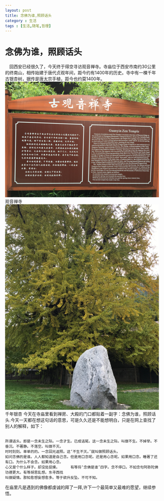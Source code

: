 ```yaml
---
layout: post
title: 念佛为谁,照顾话头
category : 生活
tags : [生活,随笔,哲理]
---
```


# 念佛为谁，照顾话头

　回西安已经很久了，今天终于得空寻访观音禅寺。寺庙位于西安市南约30公里的终南山，相传始建于唐代贞观年间，距今约有1400年的历史。寺中有一棵千年古银杏树，据传是唐太宗手植，距今也约莫1400年。
![观音寺](/public/img/guanyin-zen-temple.jpeg)
观音禅寺
![千年银杏](/public/img/qiannian-gushu_meitu_1.jpg)
千年银杏
今天在寺庙里看到禅房、大殿的门口都贴着一副字：念佛为谁，照顾话头.今天一天都在想这句话的意思，可是久久还是不能想明白，只是在网上查找了别人的解释，如下：

<pre><code>
所谓话头。即是一念未生之际。一念才生。已成话尾。这一念未生之际。叫做不生。不掉举。不昏沉。不著静。不落空。叫做不灭。
时时刻刻。单单的的。一念回光返照。这‘不生不灭。’就叫做照顾话头。
如问念佛的是谁。人人都知道是自己念。但是用口念呢。还是用心念呢。如果用口念。睡著了还有口。为什么不会念。如果用心念。
心又是个什么样子。却没处捉摸。     有等将‘念佛是谁’四字。念不停口。不如念句阿弥陀佛功德更大。有等胡思乱想。东寻西找
叫做疑情。那知愈想妄想愈多。等于欲升反坠。不可不知。
</code></pre>

在庙里凡是遇到的佛像都虔诚的拜了一拜,许下一个最简单又最难的愿望，继续参悟。
